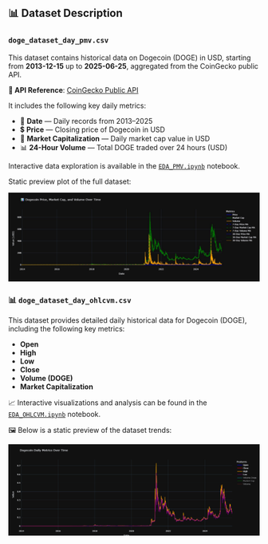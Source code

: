 ## 📊 Dataset Description

### `doge_dataset_day_pmv.csv`

This dataset contains historical data on Dogecoin (DOGE) in USD, starting from **2013-12-15** up to **2025-06-25**, aggregated from the CoinGecko public API.
 
**🔗 API Reference**: [CoinGecko Public API](https://www.coingecko.com/api/documentation)

It includes the following key daily metrics:

- 📅 **Date** — Daily records from 2013–2025  
- 💲 **Price** — Closing price of Dogecoin in USD  
- 🏦 **Market Capitalization** — Daily market cap value in USD  
- 📊 **24-Hour Volume** — Total DOGE traded over 24 hours (USD)

Interactive data exploration is available in the [`EDA_PMV.ipynb`](./EDA_PMV.ipynb) notebook.

Static preview plot of the full dataset:

![Dogecoin Historical Plot](./img/doge_plotly.jpg)

### 📊 `doge_dataset_day_ohlcvm.csv`

This dataset provides detailed daily historical data for Dogecoin (DOGE), including the following key metrics:

- **Open**
- **High**
- **Low**
- **Close**
- **Volume (DOGE)**
- **Market Capitalization**

📈 Interactive visualizations and analysis can be found in the [`EDA_OHLCVM.ipynb`](./EDA_OHLCVM.ipynb) notebook.

🖼️ Below is a static preview of the dataset trends:

![Dogecoin Historical Plot](./img/dogecoin_metrics_plot.png)
